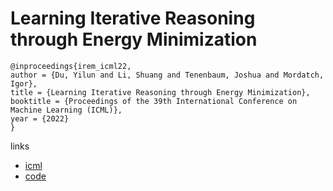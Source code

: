 # Learning Iterative Reasoning through Energy Minimization

```
@inproceedings{irem_icml22,
author = {Du, Yilun and Li, Shuang and Tenenbaum, Joshua and Mordatch, Igor},
title = {Learning Iterative Reasoning through Energy Minimization},
booktitle = {Proceedings of the 39th International Conference on Machine Learning (ICML)},
year = {2022}
}
```

links
- [icml](https://icml.cc/Conferences/2022/Schedule?showEvent=17508)
- [code](https://github.com/yilundu/irem_code_release)
